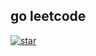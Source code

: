 ## go leetcode

[![star](https://pic.leetcode-cn.com/ae7b426dcfa6381bb4b666664e93d2c9ecffcaf9b2841797b4522c712b1b7594-GitHub-Star-brightgreen.svg)](https://github.com/741369/go-leetcode)

